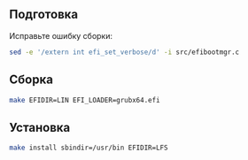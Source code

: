 <package-info :package="package" showsbu2></package-info>

<script>
		new Vue({
		el: '#main',
		data: { package: {} },
		mounted: function () {
				this.getPackage('efibootmgr');
		},
		methods: {
			getPackage: function(name) {
					getPackage(name)
					.then(response => this.package = response);
			},
		}
  })
</script>

## Подготовка

Исправьте ошибку сборки:

```bash
sed -e '/extern int efi_set_verbose/d' -i src/efibootmgr.c
```

## Сборка

```bash
make EFIDIR=LIN EFI_LOADER=grubx64.efi
```

## Установка

```bash
make install sbindir=/usr/bin EFIDIR=LFS
```
 
